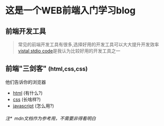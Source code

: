 # 这是一个WEB前端入门学习blog
## 前端开发工具
>常见的前端开发工具有很多,选择好用的开发工具可以大大提升开发效率  
[vistal stdio code](study/devtools/vscode%E5%AE%89%E8%A3%85%E5%92%8C%E4%BD%BF%E7%94%A8.md)是我认为比较好用的开发工具之一

## 前端"三剑客" <small>(html,css,css)</small>
他们告诉你的浏览器
- [html](study/html/README.md) (有什么?)
- [css](study/css/README.md) (长啥样?)
- [javascript](study/javascript/README.md) (怎么用?)

###### 注*&ensp;mdn文档作为参考用，不需要非得看明白